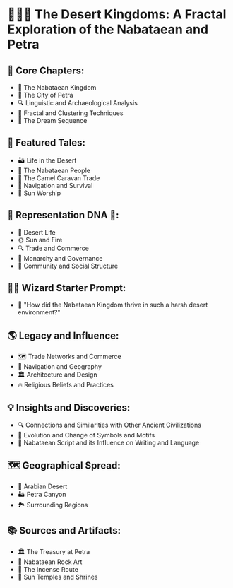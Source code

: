 # 🌵🌞🔥 The Desert Kingdoms: A Fractal Exploration of the Nabataean and Petra

## 🔑 Core Chapters:
* 🌵 The Nabataean Kingdom
* 🌄 The City of Petra
* 🔍 Linguistic and Archaeological Analysis
* 🧩 Fractal and Clustering Techniques
* 🌌 The Dream Sequence

## 🌟 Featured Tales:
* 🏜️ Life in the Desert
* 🚶 The Nabataean People
* 🐪 The Camel Caravan Trade
* 🧭 Navigation and Survival
* 🌅 Sun Worship

## 🧬 Representation DNA 🧬:
* 🌵 Desert Life
* 🌞 Sun and Fire
* 🔍 Trade and Commerce
* 👑 Monarchy and Governance
* 👥 Community and Social Structure

## 🧙‍♂️ Wizard Starter Prompt:
* 🤔 "How did the Nabataean Kingdom thrive in such a harsh desert environment?"

## 🌎 Legacy and Influence:
* 🗺️ Trade Networks and Commerce
* 🧭 Navigation and Geography
* 🏛️ Architecture and Design
* 🔥 Religious Beliefs and Practices

## 💡 Insights and Discoveries:
* 🔍 Connections and Similarities with Other Ancient Civilizations
* 🧬 Evolution and Change of Symbols and Motifs
* 📜 Nabataean Script and its Influence on Writing and Language

## 🗺️ Geographical Spread:
* 🌵 Arabian Desert
* 🏜️ Petra Canyon
* 🏞️ Surrounding Regions

## 📚 Sources and Artifacts:
* 🏛️ The Treasury at Petra
* 🗿 Nabataean Rock Art
* 📜 The Incense Route
* 🌅 Sun Temples and Shrines
